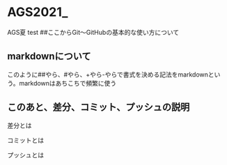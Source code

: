 # AGS2021_
AGS夏
test
##ここからGit〜GitHubの基本的な使い方について
## markdownについて
このように##やら、#やら、+やら-やらで書式を決める記法をmarkdownという。markdownはあちこちで頻繁に使う
## このあと、差分、コミット、プッシュの説明
差分とは

コミットとは

プッシュとは
